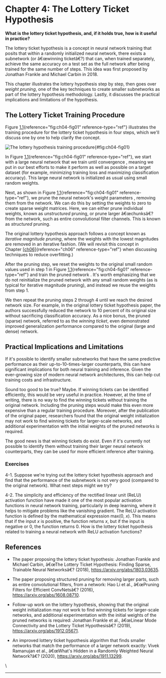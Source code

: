 







# Chapter 4: The Lottery Ticket Hypothesis [](#chapter-4-the-lottery-ticket-hypothesis)



**What is the lottery ticket hypothesis, and, if it holds true, how is
it useful in practice?**

The lottery ticket hypothesis is a concept in neural network training
that posits that within a randomly initialized neural network, there
exists a subnetwork (or â€œwinning ticketâ€?) that can, when trained
separately, achieve the same accuracy on a test set as the full network
after being trained for the same number of steps. This idea was first
proposed by Jonathan Frankle and Michael Carbin in 2018.

This chapter illustrates the lottery hypothesis step by step, then goes
over *weight pruning*, one of the key techniques to create smaller
subnetworks as part of the lottery hypothesis methodology. Lastly, it
discusses the practical implications and limitations of the hypothesis.

## The Lottery Ticket Training Procedure [](#the-lottery-ticket-training-procedure)

Figure [1.1](#fig:ch04-fig01){reference="fig:ch04-fig01"
reference-type="ref"} illustrates the training procedure for the lottery
ticket hypothesis in four steps, which we'll discuss one by one to
help clarify the concept.

![The lottery hypothesis training
procedure](../images/ch04-fig01.png){#fig:ch04-fig01}

In Figure [1.1](#fig:ch04-fig01){reference="fig:ch04-fig01"
reference-type="ref"}, we start with a large neural network that we
train until convergence , meaning we put in our best efforts to make it
perform as well as possible on a target dataset (for example, minimizing
training loss and maximizing classification accuracy). This large neural
network is initialized as usual using small random weights.

Next, as shown in
Figure [1.1](#fig:ch04-fig01){reference="fig:ch04-fig01"
reference-type="ref"}, we prune the neural network's weight parameters
, removing them from the network. We can do this by setting the weights
to zero to create sparse weight matrices. Here, we can either prune
individual weights, known as *unstructured* pruning, or prune larger
â€œchunksâ€? from the network, such as entire convolutional filter
channels. This is known as *structured* pruning.

The original lottery hypothesis approach follows a concept known as
*iterative magnitude pruning*, where the weights with the lowest
magnitudes are removed in an iterative fashion. (We will revisit this
concept in Chapter [\[ch06\]](../ch06){reference="ch06"
reference-type="ref"} when discussing techniques to reduce overfitting.)

After the pruning step, we reset the weights to the original small
random values used in step 1 in
Figure [1.1](#fig:ch04-fig01){reference="fig:ch04-fig01"
reference-type="ref"} and train the pruned network . It's worth
emphasizing that we do not reinitialize the pruned network with any
small random weights (as is typical for iterative magnitude pruning),
and instead we reuse the weights from step 1.

We then repeat the pruning steps 2 through 4 until we reach the desired
network size. For example, in the original lottery ticket hypothesis
paper, the authors successfully reduced the network to 10 percent of its
original size without sacrificing classification accuracy. As a nice
bonus, the pruned (sparse) network, referred to as the *winning ticket*,
even demonstrated improved generalization performance compared to the
original (large and dense) network.

## Practical Implications and Limitations [](#practical-implications-and-limitations)

If it's possible to identify smaller subnetworks that have the same
predictive performance as their up-to-10-times-larger counterparts, this
can have significant implications for both neural training and
inference. Given the ever-growing size of modern neural network
architectures, this can help cut training costs and infrastructure.

Sound too good to be true? Maybe. If winning tickets can be identified
efficiently, this would be very useful in practice. However, at the time
of writing, there is no way to find the winning tickets without training
the original network. Including the pruning steps would make this even
more expensive than a regular training procedure. Moreover, after the
publication of the original paper, researchers found that the original
weight initialization may not work to find winning tickets for
larger-scale networks, and additional experimentation with the initial
weights of the pruned networks is required.

The good news is that winning tickets do exist. Even if it's currently
not possible to identify them without training their larger neural
network counterparts, they can be used for more efficient inference
after training.

### Exercises [](#exercises)

4-1. Suppose we're trying out the lottery ticket hypothesis approach
and find that the performance of the subnetwork is not very good
(compared to the original network). What next steps might we try?

4-2. The simplicity and efficiency of the rectified linear unit (ReLU)
activation function have made it one of the most popular activation
functions in neural network training, particularly in deep learning,
where it helps to mitigate problems like the vanishing gradient. The
ReLU activation function is defined by the mathematical expression
max(0, *x*). This means that if the input *x* is positive, the function
returns *x*, but if the input is negative or 0, the function returns 0.
How is the lottery ticket hypothesis related to training a neural
network with ReLU activation functions?

## References [](#references)

- The paper proposing the lottery ticket hypothesis: Jonathan Frankle
  and Michael Carbin, â€œThe Lottery Ticket Hypothesis: Finding Sparse,
  Trainable Neural Networksâ€? (2018),
  <https://arxiv.org/abs/1803.03635>.

- The paper proposing structured pruning for removing larger parts, such
  as entire convolutional filters, from a network: Hao Li et al.,
  â€œPruning Filters for Efficient ConvNetsâ€? (2016),
  <https://arxiv.org/abs/1608.08710>.

- Follow-up work on the lottery hypothesis, showing that the original
  weight initialization may not work to find winning tickets for
  larger-scale networks, and additional experimentation with the initial
  weights of the pruned networks is required: Jonathan Frankle et al.,
  â€œLinear Mode Connectivity and the Lottery Ticket Hypothesisâ€?
  (2019), <https://arxiv.org/abs/1912.05671>.

- An improved lottery ticket hypothesis algorithm that finds smaller
  networks that match the performance of a larger network exactly: Vivek
  Ramanujan et al., â€œWhat's Hidden in a Randomly Weighted Neural
  Network?â€? (2020), <https://arxiv.org/abs/1911.13299>.

\

------------------------------------------------------------------------

